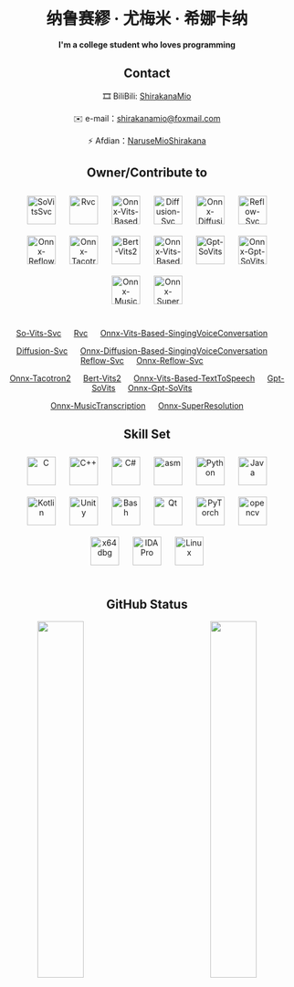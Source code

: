 # <div align="center">纳鲁赛繆 · 尤梅米 · 希娜卡纳</div>
<div align="center"><b>I'm a college student who loves programming</b></div>

## <div align="center">Contact</div>

<div align="center">

🎞️ BiliBili: [ShirakanaMio](https://space.bilibili.com/108592413)

✉️ e-mail：shirakanamio@foxmail.com
  
⚡ Afdian：[NaruseMioShirakana](https://afdian.net/a/NaruseMioShirakana)

</div>

## <div align="center">Owner/Contribute to</div>

<table>
  <tr>
      <div align="center">
        <a href="https://github.com/svc-develop-team/so-vits-svc" target="_blank"><img style="margin: 10px" src="https://avatars.githubusercontent.com/u/127122328?s=400&u=5395a98a4f945a3a50cb0cc96c2747505d190dbc&v=4" alt="SoVitsSvc" height="50" /></a> 
        <a href="https://github.com/RVC-Project/Retrieval-based-Voice-Conversion-WebUI" target="_blank"><img style="margin: 10px" src="https://avatars.githubusercontent.com/u/131328897?s=200&v=4" alt="Rvc" height="50" /></a> 
        <a href="https://github.com/NaruseMioShirakana/DragonianLib/blob/master/OnnxLibrary/SingingVoiceConversion/Modules/header/Models/VitsSvc.hpp" target="_blank"><img style="margin: 10px" src="https://avatars.githubusercontent.com/u/40709280?v=4" alt="Onnx-Vits-Based-SingingVoiceConversation" height="50" /></a> 
        <a href="https://github.com/CNChTu/Diffusion-SVC" target="_blank"><img style="margin: 10px" src="https://avatars.githubusercontent.com/u/36254426?v=4" alt="Diffusion-Svc" height="50" /></a> 
        <a href="https://github.com/NaruseMioShirakana/DragonianLib/blob/master/OnnxLibrary/SingingVoiceConversion/Modules/header/Models/DiffSvc.hpp" target="_blank"><img style="margin: 10px" src="https://avatars.githubusercontent.com/u/40709280?v=4" alt="Onnx-Diffusion-Based-SingingVoiceConversation" height="50" /></a> 
        <a href="https://github.com/CNChTu/Diffusion-SVC" target="_blank"><img style="margin: 10px" src="https://avatars.githubusercontent.com/u/36254426?v=4" alt="Reflow-Svc" height="50" /></a> 
        <a href="https://github.com/NaruseMioShirakana/DragonianLib/blob/master/OnnxLibrary/SingingVoiceConversion/Modules/header/Models/ReflowSvc.hpp" target="_blank"><img style="margin: 10px" src="https://avatars.githubusercontent.com/u/40709280?v=4" alt="Onnx-Reflow-Svc" height="50" /></a> 
        <a href="https://github.com/NaruseMioShirakana/DragonianVoice/blob/master/libtts/Modules/Models/header/Tacotron.hpp" target="_blank"><img style="margin: 10px" src="https://avatars.githubusercontent.com/u/40709280?v=4" alt="Onnx-Tacotron2" height="50" /></a> 
        <a href="https://github.com/fishaudio/Bert-VITS2" target="_blank"><img style="margin: 10px" src="https://avatars.githubusercontent.com/u/122017386" alt="Bert-Vits2" height="50" /></a> 
        <a href="https://github.com/NaruseMioShirakana/DragonianLib/blob/master/OnnxLibrary/TextToSpeech/Modules/Models/Header/Vits.hpp" target="_blank"><img style="margin: 10px" src="https://avatars.githubusercontent.com/u/40709280?v=4" alt="Onnx-Vits-Based-TextToSpeech" height="50" /></a> 
        <a href="https://github.com/RVC-Boss/GPT-SoVITS" target="_blank"><img style="margin: 10px" src="https://avatars.githubusercontent.com/u/131328897?s=200&v=4" alt="Gpt-SoVits" height="50" /></a> 
        <a href="https://github.com/NaruseMioShirakana/DragonianLib/blob/master/OnnxLibrary/TextToSpeech/Modules/Models/Header/GPT-SoVits.hpp" target="_blank"><img style="margin: 10px" src="https://avatars.githubusercontent.com/u/40709280?v=4" alt="Onnx-Gpt-SoVits" height="50" /></a> 
        <a href="https://github.com/NaruseMioShirakana/DragonianLib/tree/master/OnnxLibrary/MusicTranscription" target="_blank"><img style="margin: 10px" src="https://avatars.githubusercontent.com/u/40709280?v=4" alt="Onnx-MusicTranscription" height="50" /></a> 
        <a href="https://github.com/NaruseMioShirakana/DragonianLib/tree/master/OnnxLibrary/SuperResolution" target="_blank"><img style="margin: 10px" src="https://avatars.githubusercontent.com/u/40709280?v=4" alt="Onnx-SuperResolution" height="50" /></a> 
      </div>
  </tr>
</table>

<div align="center">
  
[So-Vits-Svc](https://github.com/svc-develop-team/so-vits-svc) &emsp;
[Rvc](https://github.com/RVC-Project/Retrieval-based-Voice-Conversion-WebUI) &emsp;
[Onnx-Vits-Based-SingingVoiceConversation](https://github.com/NaruseMioShirakana/DragonianLib/blob/master/OnnxLibrary/SingingVoiceConversion/Modules/header/Models/VitsSvc.hpp) &emsp;

[Diffusion-Svc](https://github.com/CNChTu/Diffusion-SVC) &emsp;
[Onnx-Diffusion-Based-SingingVoiceConversation](https://github.com/NaruseMioShirakana/DragonianLib/blob/master/OnnxLibrary/SingingVoiceConversion/Modules/header/Models/DiffSvc.hpp) &emsp;
[Reflow-Svc](https://github.com/CNChTu/Diffusion-SVC) &emsp;
[Onnx-Reflow-Svc](https://github.com/NaruseMioShirakana/DragonianLib/blob/master/OnnxLibrary/SingingVoiceConversion/Modules/header/Models/ReflowSvc.hpp) &emsp;

[Onnx-Tacotron2](https://github.com/NaruseMioShirakana/DragonianVoice/blob/master/libtts/Modules/Models/header/Tacotron.hpp) &emsp;
[Bert-Vits2](https://github.com/fishaudio/Bert-VITS2) &emsp;
[Onnx-Vits-Based-TextToSpeech](https://github.com/NaruseMioShirakana/DragonianLib/blob/master/OnnxLibrary/TextToSpeech/Modules/Models/Header/Vits.hpp) &emsp;
[Gpt-SoVits](https://github.com/RVC-Boss/GPT-SoVITS) &emsp;
[Onnx-Gpt-SoVits](https://github.com/NaruseMioShirakana/DragonianLib/blob/master/OnnxLibrary/TextToSpeech/Modules/Models/Header/GPT-SoVits.hpp) &emsp;

[Onnx-MusicTranscription](https://github.com/NaruseMioShirakana/DragonianLib/tree/master/OnnxLibrary/MusicTranscription) &emsp;
[Onnx-SuperResolution](https://github.com/NaruseMioShirakana/DragonianLib/tree/master/OnnxLibrary/SuperResolution)

</div>


## <div align="center">Skill Set </div>

<table>
  <tr>
      <div align="center">
        <a href="https://www.cprogramming.com/" target="_blank"><img style="margin: 10px" src="https://profilinator.rishav.dev/skills-assets/c-original.svg" alt="C" height="50" /></a> 
        <a href="https://www.cplusplus.com/" target="_blank"><img style="margin: 10px" src="https://profilinator.rishav.dev/skills-assets/cplusplus-original.svg" alt="C++" height="50" /></a>  
        <a href="https://docs.microsoft.com/en-us/dotnet/csharp/" target="_blank"><img style="margin: 10px" src="https://profilinator.rishav.dev/skills-assets/csharp-original.svg" alt="C#" height="50" /></a>  
        <img style="margin: 10px" src="https://github.com/get-icon/geticon/blob/master/icons/assembly.svg" alt="asm" height="50" />
        <a href="https://www.python.org/" target="_blank"><img style="margin: 10px" src="https://profilinator.rishav.dev/skills-assets/python-original.svg" alt="Python" height="50" /></a> 
        <a href="https://www.java.com/" target="_blank"><img style="margin: 10px" src="https://profilinator.rishav.dev/skills-assets/java-original-wordmark.svg" alt="Java" height="50" /></a>  
        <a href="https://kotlinlang.org/" target="_blank"><img style="margin: 10px" src="https://profilinator.rishav.dev/skills-assets/kotlinlang-icon.svg" alt="Kotlin" height="50" /></a>
        <a href="https://unity.com/" target="_blank"><img style="margin: 10px" src="https://profilinator.rishav.dev/skills-assets/unity.png" alt="Unity" height="50" /></a> 
        <a href="https://www.gnu.org/software/bash/" target="_blank"><img style="margin: 10px" src="https://profilinator.rishav.dev/skills-assets/gnu_bash-icon.svg" alt="Bash" height="50" /></a>
        <a href="https://www.qt.io/" target="_blank"><img style="margin: 10px" src="https://upload.wikimedia.org/wikipedia/commons/0/0b/Qt_logo_2016.svg" alt="Qt" height="50" /></a>
        <a href="https://pytorch.org/" target="_blank"><img style="margin: 10px" src="https://profilinator.rishav.dev/skills-assets/pytorch-icon.svg" alt="PyTorch" height="50" /></a>  
        <a href="https://opencv.org/" target="_blank"><img style="margin: 10px" src="https://www.vectorlogo.zone/logos/opencv/opencv-icon.svg" alt="opencv" height="50" /></a>
        <a href="https://github.com/x64dbg/x64dbg" target="_blank"><img style="margin: 10px" src="https://avatars.githubusercontent.com/u/7937360?s=48&v=4" alt="x64dbg" height="50" /></a>  
        <a href="https://hex-rays.com/" target="_blank"><img style="margin: 10px" src="https://s2.loli.net/2024/11/11/Db1mXGwurH4pcFK.jpg" alt="IDA Pro" height="50" /></a>  
        <a href="https://www.linux.org/" target="_blank"><img style="margin: 10px" src="https://profilinator.rishav.dev/skills-assets/linux-original.svg" alt="Linux" height="50" /></a>   
      </div>
  </tr>
</table>

## <div align="center">GitHub Status</div>

<div align="center" width="100%">
<img src="https://github-readme-stats.vercel.app/api?username=NaruseMioShirakana&show_icons=true&count_private=true&hide_border=true" align="left" width="40%"/>
<img src="https://github-readme-stats.vercel.app/api/top-langs/?username=NaruseMioShirakana&hide_border=true&layout=compact&count_private=true" align="right" width="40%" />
</div>


